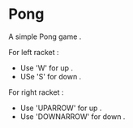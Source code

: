 # Pong

A simple Pong game .

For left racket :
  * Use 'W' for up .
  * USe 'S' for down .
 
For right racket :
  * Use 'UPARROW' for up .
  * Use 'DOWNARROW' for down .
